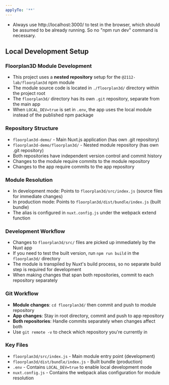 ```yaml
---
applyTo: '**'
---
```

- Always use http://localhost:3000/ to test in the browser, which should be assumed to be already running. So no "npm run dev" command is necessary.

## Local Development Setup

### Floorplan3D Module Development
- This project uses a **nested repository** setup for the `@2112-lab/floorplan3d` npm module
- The module source code is located in `./floorplan3d/` directory within the project root
- The `floorplan3d/` directory has its own `.git` repository, separate from the main app
- When `LOCAL_DEV=true` is set in `.env`, the app uses the local module instead of the published npm package

### Repository Structure
- `floorplan3d-demo/` - Main Nuxt.js application (has own .git repository)
- `floorplan3d-demo/floorplan3d/` - Nested module repository (has own .git repository)
- Both repositories have independent version control and commit history
- Changes to the module require commits to the module repository
- Changes to the app require commits to the app repository

### Module Resolution
- In development mode: Points to `floorplan3d/src/index.js` (source files for immediate changes)
- In production mode: Points to `floorplan3d/dist/bundle/index.js` (built bundle)
- The alias is configured in `nuxt.config.js` under the webpack extend function

### Development Workflow
- Changes to `floorplan3d/src/` files are picked up immediately by the Nuxt app
- If you need to test the built version, run `npm run build` in the `floorplan3d/` directory
- The module is transpiled by Nuxt's build process, so no separate build step is required for development
- When making changes that span both repositories, commit to each repository separately

### Git Workflow
- **Module changes**: `cd floorplan3d/` then commit and push to module repository
- **App changes**: Stay in root directory, commit and push to app repository
- **Both repositories**: Handle commits separately when changes affect both
- Use `git remote -v` to check which repository you're currently in

### Key Files
- `floorplan3d/src/index.js` - Main module entry point (development)
- `floorplan3d/dist/bundle/index.js` - Built bundle (production)
- `.env` - Contains `LOCAL_DEV=true` to enable local development mode
- `nuxt.config.js` - Contains the webpack alias configuration for module resolution